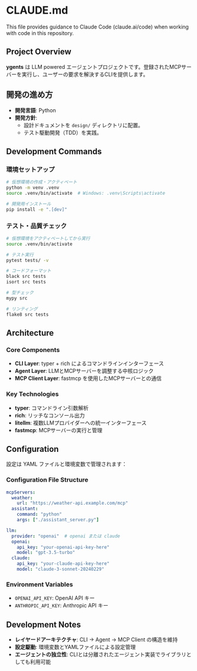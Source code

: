 # CLAUDE.md

This file provides guidance to Claude Code (claude.ai/code) when working with code in this repository.

## Project Overview

**ygents** は LLM powered エージェントプロジェクトです。登録されたMCPサーバーを実行し、ユーザーの要求を解決するCLIを提供します。

## 開発の進め方

- **開発言語**: Python
- **開発方針**:
  - 設計ドキュメントを `design/` ディレクトリに配置。
  - テスト駆動開発（TDD）を実践。

## Development Commands

### 環境セットアップ
```bash
# 仮想環境の作成・アクティベート
python -m venv .venv
source .venv/bin/activate  # Windows: .venv\Scripts\activate

# 開発用インストール
pip install -e ".[dev]"
```

### テスト・品質チェック
```bash
# 仮想環境をアクティベートしてから実行
source .venv/bin/activate

# テスト実行
pytest tests/ -v

# コードフォーマット
black src tests
isort src tests

# 型チェック
mypy src

# リンティング
flake8 src tests
```

## Architecture

### Core Components
- **CLI Layer**: typer + rich によるコマンドラインインターフェース
- **Agent Layer**: LLMとMCPサーバーを調整する中核ロジック  
- **MCP Client Layer**: fastmcp を使用したMCPサーバーとの通信

### Key Technologies
- **typer**: コマンドライン引数解析
- **rich**: リッチなコンソール出力
- **litellm**: 複数LLMプロバイダーへの統一インターフェース
- **fastmcp**: MCPサーバーの実行と管理

## Configuration

設定は YAML ファイルと環境変数で管理されます：

### Configuration File Structure
```yaml
mcpServers:
  weather:
    url: "https://weather-api.example.com/mcp"
  assistant:
    command: "python"
    args: ["./assistant_server.py"]

llm:
  provider: "openai"  # openai または claude
  openai:
    api_key: "your-openai-api-key-here"
    model: "gpt-3.5-turbo"
  claude:
    api_key: "your-claude-api-key-here"
    model: "claude-3-sonnet-20240229"
```

### Environment Variables
- `OPENAI_API_KEY`: OpenAI API キー
- `ANTHROPIC_API_KEY`: Anthropic API キー

## Development Notes

- **レイヤードアーキテクチャ**: CLI → Agent → MCP Client の構造を維持
- **設定駆動**: 環境変数とYAMLファイルによる設定管理
- **エージェントの独立性**: CLIとは分離されたエージェント実装でライブラリとしても利用可能